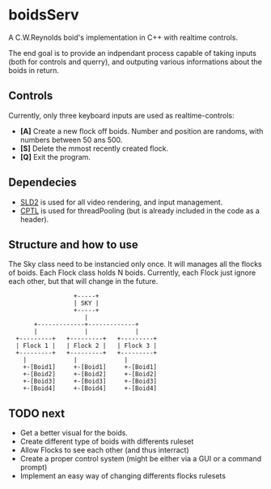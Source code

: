 # boidsServ
A C.W.Reynolds boid's implementation in C++ with realtime controls.

The end goal is to provide an indpendant process capable of taking inputs (both for controls and querry),
 and outputing various informations about the boids in return.
 
## Controls
Currently, only three keyboard inputs are used as realtime-controls:
* __[A]__ Create a new flock off boids. Number and position are randoms, with numbers between 50 ans 500.
* __[S]__ Delete the mmost recently created flock.
* __[Q]__ Exit the program.

## Dependecies
* [SLD2](https://www.libsdl.org/) is used for all video rendering, and input management.
* [CPTL](https://github.com/vit-vit/CTPL) is used for threadPooling (but is already included in the code as a header).

## Structure and how to use
The Sky class need to be instancied only once. It will manages all the flocks of boids.
Each Flock class holds N boids.
Currently, each Flock just ignore each other, but that will change in the future.
```
                  +-----+
                  | SKY |
                  +-----+
                     |
       +-------------+-------------+
       |             |             |
  +---------+   +---------+   +---------+
  | Flock 1 |   | Flock 2 |   | Flock 3 |
  +---------+   +---------+   +---------+
    |             |             |
    +-[Boid1]     +-[Boid1]     +-[Boid1]
    +-[Boid2]     +-[Boid2]     +-[Boid2]
    +-[Boid3]     +-[Boid3]     +-[Boid3]
    +-[Boid4]     +-[Boid4]     +-[Boid4]  
```

## TODO next
* Get a better visual for the boids.
* Create different type of boids with differents ruleset
* Allow Flocks to see each other (and thus interract)
* Create a proper control system (might be either via a GUI or a command prompt)
* Implement an easy way of changing differents flocks rulesets
